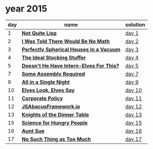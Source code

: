 # year 2015

| day | name | solution |
| --- | --- | --- |
|  1 | **[Not Quite Lisp](https://adventofcode.com/2015/day/1)** | [day  1](/aoc/src/bin/aoc2015/aoc2015_01.rs) |
|  2 | **[I Was Told There Would Be No Math](https://adventofcode.com/2015/day/2)** | [day  2](/aoc/src/bin/aoc2015/aoc2015_02.rs) |
|  3 | **[Perfectly Spherical Houses in a Vacuum](https://adventofcode.com/2015/day/3)** | [day  3](/aoc/src/bin/aoc2015/aoc2015_03.rs) |
|  4 | **[The Ideal Stocking Stuffer](https://adventofcode.com/2015/day/4)** | [day  4](/aoc/src/bin/aoc2015/aoc2015_04.rs) |
|  5 | **[Doesn't He Have Intern-Elves For This?](https://adventofcode.com/2015/day/5)** | [day  5](/aoc/src/bin/aoc2015/aoc2015_05.rs) |
|  7 | **[Some Assembly Required](https://adventofcode.com/2015/day/7)** | [day  7](/aoc/src/bin/aoc2015/aoc2015_07.rs) |
|  9 | **[All in a Single Night](https://adventofcode.com/2015/day/9)** | [day  9](/aoc/src/bin/aoc2015/aoc2015_09.rs) |
| 10 | **[Elves Look, Elves Say](https://adventofcode.com/2015/day/10)** | [day 10](/aoc/src/bin/aoc2015/aoc2015_10.rs) |
| 11 | **[Corporate Policy](https://adventofcode.com/2015/day/11)** | [day 11](/aoc/src/bin/aoc2015/aoc2015_11.rs) |
| 12 | **[JSAbacusFramework.io](https://adventofcode.com/2015/day/12)** | [day 12](/aoc/src/bin/aoc2015/aoc2015_12.rs) |
| 13 | **[Knights of the Dinner Table](https://adventofcode.com/2015/day/13)** | [day 13](/aoc/src/bin/aoc2015/aoc2015_13.rs) |
| 15 | **[Science for Hungry People](https://adventofcode.com/2015/day/15)** | [day 15](/aoc/src/bin/aoc2015/aoc2015_15.rs) |
| 16 | **[Aunt Sue](https://adventofcode.com/2015/day/16)** | [day 16](/aoc/src/bin/aoc2015/aoc2015_16.rs) |
| 17 | **[No Such Thing as Too Much](https://adventofcode.com/2015/day/17)** | [day 17](/aoc/src/bin/aoc2015/aoc2015_17.rs) |
